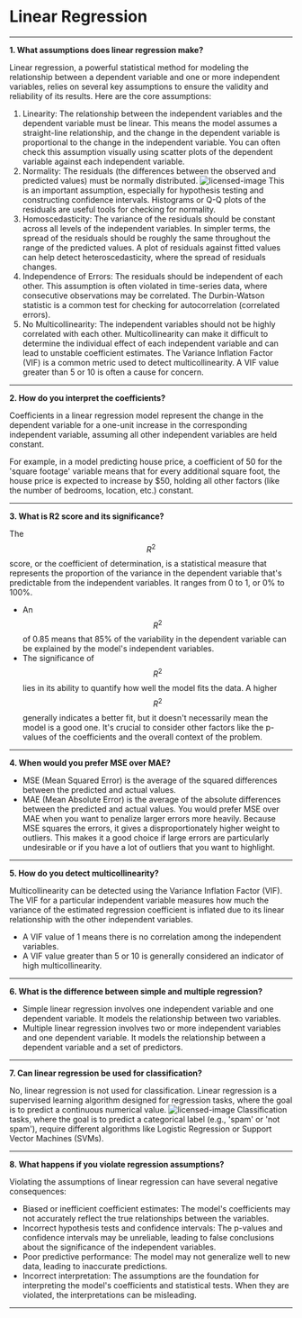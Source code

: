 # Linear Regression
---

**1. What assumptions does linear regression make?**

Linear regression, a powerful statistical method for modeling the relationship between a dependent variable and one or more independent variables, relies on several key assumptions to ensure the validity and reliability of its results. Here are the core assumptions:

1. Linearity:
The relationship between the independent variables and the dependent variable must be linear. This means the model assumes a straight-line relationship, and the change in the dependent variable is proportional to the change in the independent variable. You can often check this assumption visually using scatter plots of the dependent variable against each independent variable.
2. Normality:
The residuals (the differences between the observed and predicted values) must be normally distributed.
![licensed-image](https://github.com/user-attachments/assets/69be579e-95da-4ee2-b495-b9e74e65dfc0)
This is an important assumption, especially for hypothesis testing and constructing confidence intervals. Histograms or Q-Q plots of the residuals are useful tools for checking for normality.
3. Homoscedasticity:
The variance of the residuals should be constant across all levels of the independent variables. In simpler terms, the spread of the residuals should be roughly the same throughout the range of the predicted values. A plot of residuals against fitted values can help detect heteroscedasticity, where the spread of residuals changes.
4. Independence of Errors:
The residuals should be independent of each other. This assumption is often violated in time-series data, where consecutive observations may be correlated. The Durbin-Watson statistic is a common test for checking for autocorrelation (correlated errors).
5. No Multicollinearity:
The independent variables should not be highly correlated with each other. Multicollinearity can make it difficult to determine the individual effect of each independent variable and can lead to unstable coefficient estimates. The Variance Inflation Factor (VIF) is a common metric used to detect multicollinearity. A VIF value greater than 5 or 10 is often a cause for concern.

---

**2. How do you interpret the coefficients?**

Coefficients in a linear regression model represent the change in the dependent variable for a one-unit increase in the corresponding independent variable, assuming all other independent variables are held constant.

For example, in a model predicting house price, a coefficient of 50 for the 'square footage' variable means that for every additional square foot, the house price is expected to increase by $50, holding all other factors (like the number of bedrooms, location, etc.) constant.

---

**3. What is R2 score and its significance?**

The $$R^2$$ score, or the coefficient of determination, is a statistical measure that represents the proportion of the variance in the dependent variable that's predictable from the independent variables. It ranges from 0 to 1, or 0% to 100%.
- An $$R^2$$ of 0.85 means that 85% of the variability in the dependent variable can be explained by the model's independent variables.
- The significance of $$R^2$$ lies in its ability to quantify how well the model fits the data. A higher $$R^2$$ generally indicates a better fit, but it doesn't necessarily mean the model is a good one. It's crucial to consider other factors like the p-values of the coefficients and the overall context of the problem.

---

**4. When would you prefer MSE over MAE?**

- MSE (Mean Squared Error) is the average of the squared differences between the predicted and actual values.
- MAE (Mean Absolute Error) is the average of the absolute differences between the predicted and actual values.
You would prefer MSE over MAE when you want to penalize larger errors more heavily. Because MSE squares the errors, it gives a disproportionately higher weight to outliers. This makes it a good choice if large errors are particularly undesirable or if you have a lot of outliers that you want to highlight.

---

**5. How do you detect multicollinearity?**

Multicollinearity can be detected using the Variance Inflation Factor (VIF). The VIF for a particular independent variable measures how much the variance of the estimated regression coefficient is inflated due to its linear relationship with the other independent variables.
- A VIF value of 1 means there is no correlation among the independent variables.
- A VIF value greater than 5 or 10 is generally considered an indicator of high multicollinearity.

---

**6. What is the difference between simple and multiple regression?**

- Simple linear regression involves one independent variable and one dependent variable. It models the relationship between two variables.
- Multiple linear regression involves two or more independent variables and one dependent variable. It models the relationship between a dependent variable and a set of predictors.
  
---

**7. Can linear regression be used for classification?**

No, linear regression is not used for classification. Linear regression is a supervised learning algorithm designed for regression tasks, where the goal is to predict a continuous numerical value.
![licensed-image](https://github.com/user-attachments/assets/a0789681-9d53-47a6-8afe-b0bb13d13a80)
Classification tasks, where the goal is to predict a categorical label (e.g., 'spam' or 'not spam'), require different algorithms like Logistic Regression or Support Vector Machines (SVMs).
  
---

**8. What happens if you violate regression assumptions?**

Violating the assumptions of linear regression can have several negative consequences:
- Biased or inefficient coefficient estimates: The model's coefficients may not accurately reflect the true relationships between the variables.
- Incorrect hypothesis tests and confidence intervals: The p-values and confidence intervals may be unreliable, leading to false conclusions about the significance of the independent variables.
- Poor predictive performance: The model may not generalize well to new data, leading to inaccurate predictions.
- Incorrect interpretation: The assumptions are the foundation for interpreting the model's coefficients and statistical tests. When they are violated, the interpretations can be misleading.

---
